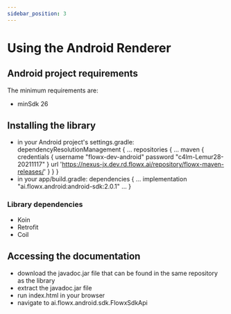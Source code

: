 ```yaml
---
sidebar_position: 3
---
```


# Using the Android Renderer

## Android project requirements

The minimum requirements are:

* minSdk 26

## Installing the library

- in your Android project's settings.gradle: 
dependencyResolutionManagement {
    ...
    repositories {
        ...
        maven {
            credentials {
                username "flowx-dev-android"
                password "c4lm-Lemur28-20211117"
            }
            url 'https://nexus-jx.dev.rd.flowx.ai/repository/flowx-maven-releases/'
        }
    }
}
- in your app/build.gradle: 
dependencies {
    ...
    implementation "ai.flowx.android:android-sdk:2.0.1"
    ...
}

### Library dependencies

* Koin
* Retrofit
* Coil

## Accessing the documentation

- download the javadoc.jar file that can be found in the same repository as the library
- extract the javadoc.jar file
- run index.html in your browser
- navigate to ai.flowx.android.sdk.FlowxSdkApi

